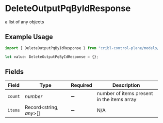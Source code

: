 # DeleteOutputPqByIdResponse

a list of any objects

## Example Usage

```typescript
import { DeleteOutputPqByIdResponse } from "cribl-control-plane/models/operations";

let value: DeleteOutputPqByIdResponse = {};
```

## Fields

| Field                                      | Type                                       | Required                                   | Description                                |
| ------------------------------------------ | ------------------------------------------ | ------------------------------------------ | ------------------------------------------ |
| `count`                                    | *number*                                   | :heavy_minus_sign:                         | number of items present in the items array |
| `items`                                    | Record<string, *any*>[]                    | :heavy_minus_sign:                         | N/A                                        |